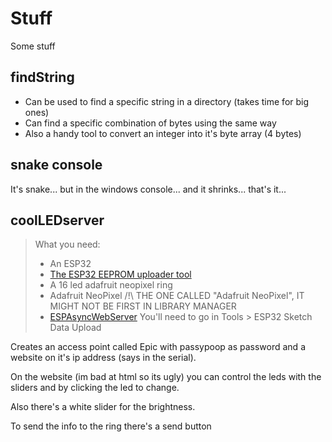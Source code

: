 # Stuff
Some stuff

## findString

- Can be used to find a specific string in a directory (takes time for big ones)
- Can find a specific combination of bytes using the same way
- Also a handy tool to convert an integer into it's byte array (4 bytes)

## snake console

It's snake... but in the windows console... and it shrinks... that's it...

## coolLEDserver

>What you need:
> - An ESP32
> - [The ESP32 EEPROM uploader tool](https://github.com/me-no-dev/arduino-esp32fs-plugin/releases)
> - A 16 led adafruit neopixel ring
> - Adafruit NeoPixel /!\ THE ONE CALLED "Adafruit NeoPixel", IT MIGHT NOT BE FIRST IN LIBRARY MANAGER
> - [ESPAsyncWebServer](https://github.com/me-no-dev/ESPAsyncWebServer)
You'll need to go in Tools > ESP32 Sketch Data Upload

Creates an access point called Epic with passypoop as password and a website on it's ip address (says in the serial).

On the website (im bad at html so its ugly) you can control the leds with the sliders and by clicking the led to change.

Also there's a white slider for the brightness.

To send the info to the ring there's a send button
